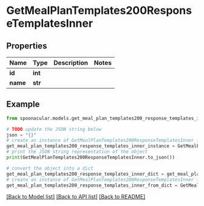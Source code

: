 # GetMealPlanTemplates200ResponseTemplatesInner


## Properties

Name | Type | Description | Notes
------------ | ------------- | ------------- | -------------
**id** | **int** |  | 
**name** | **str** |  | 

## Example

```python
from spoonacular.models.get_meal_plan_templates200_response_templates_inner import GetMealPlanTemplates200ResponseTemplatesInner

# TODO update the JSON string below
json = "{}"
# create an instance of GetMealPlanTemplates200ResponseTemplatesInner from a JSON string
get_meal_plan_templates200_response_templates_inner_instance = GetMealPlanTemplates200ResponseTemplatesInner.from_json(json)
# print the JSON string representation of the object
print(GetMealPlanTemplates200ResponseTemplatesInner.to_json())

# convert the object into a dict
get_meal_plan_templates200_response_templates_inner_dict = get_meal_plan_templates200_response_templates_inner_instance.to_dict()
# create an instance of GetMealPlanTemplates200ResponseTemplatesInner from a dict
get_meal_plan_templates200_response_templates_inner_from_dict = GetMealPlanTemplates200ResponseTemplatesInner.from_dict(get_meal_plan_templates200_response_templates_inner_dict)
```
[[Back to Model list]](../README.md#documentation-for-models) [[Back to API list]](../README.md#documentation-for-api-endpoints) [[Back to README]](../README.md)


